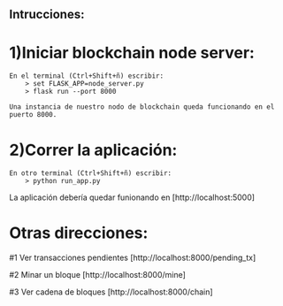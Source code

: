 ## Intrucciones:
# 1)Iniciar blockchain node server:
    En el terminal (Ctrl+Shift+ñ) escribir:
        > set FLASK_APP=node_server.py
        > flask run --port 8000

    Una instancia de nuestro nodo de blockchain queda funcionando en el puerto 8000.

# 2)Correr la aplicación:
    En otro terminal (Ctrl+Shift+ñ) escribir:
        > python run_app.py

La aplicación debería quedar funionando en
[http://localhost:5000]

# Otras direcciones:
 #1 Ver transacciones pendientes
 [http://localhost:8000/pending_tx]

 #2 Minar un bloque
 [http://localhost:8000/mine]

 #3 Ver cadena de bloques 
 [http://localhost:8000/chain]
